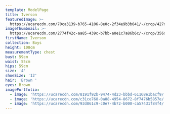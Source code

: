 ```yaml
---
template: ModelPage
title: Iverson
featuredImage: >-
  https://ucarecdn.com/70ca3139-b765-4106-8e0c-2f34e9b3b641/-/crop/427x400/0,0/-/preview/
imageThumbnail: >-
  https://ucarecdn.com/2774f42c-aa85-439c-b7bb-a0e1c7a86b6c/-/crop/356x504/56,0/-/preview/
firstName: Iverson
collection: Boys
height: 108cm
measurementType: chest
bust: 59cm
waist: 55cm
hips: 59cm
size: '4'
shoeSize: '12'
hair: 'Brown '
eyes: Brown
imagePortfolio:
  - image: 'https://ucarecdn.com/8191f92b-9474-4d23-bbbd-61168e1bacf9/'
  - image: 'https://ucarecdn.com/c31ce768-0a88-4954-8672-8f7476b5857e/'
  - image: 'https://ucarecdn.com/93d861c9-c0e7-4b72-b000-ca57431f84f4/'
---
```


